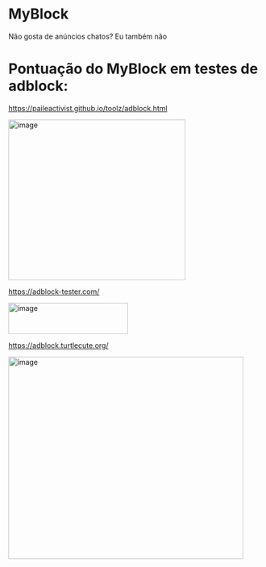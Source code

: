 # MyBlock
Não gosta de anúncios chatos? Eu também não

# Pontuação do MyBlock em testes de adblock:
https://paileactivist.github.io/toolz/adblock.html

<img width="351" height="319" alt="image" src="https://github.com/user-attachments/assets/26567939-ec40-484e-a26c-814095dd496e" />

https://adblock-tester.com/

<img width="237" height="62" alt="image" src="https://github.com/user-attachments/assets/d3fcbf26-1cd9-4b76-926d-579e0f9abe73" />

https://adblock.turtlecute.org/

<img width="466" height="402" alt="image" src="https://github.com/user-attachments/assets/292310aa-4925-48d0-bbb8-3c25bf78c111" />
